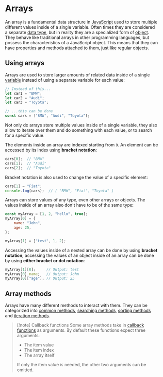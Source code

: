 # Arrays

An array is a fundamental data structure in [JavaScript](../basics/javascript.md) used to store multiple different values inside of a single variable. Often times they are considered a separate [data type](../basics/js_data_types.md), but in reality they are a specialized form of [object](../objects/js_objects.md). They behave like traditional arrays in other programming languages, but possess the characteristics of a JavaScript object. This means that they can have properties and methods attached to them, just like regular objects.

## Using arrays

Arrays are used to store larger amounts of related data inside of a single [variable](../basics/js_variables.md) instead of using a separate variable for each value:

```js
// Instead of this...
let car1 = "BMW";
let car2 = "Audi";
let car3 = "Toyota";

// ...this can be done
const cars = ["BMW", "Audi", "Toyota"];
```

Not only do arrays store multiple values inside of a single variable, they also allow to iterate over them and do something with each value, or to search for a specific value.

The elements inside an array are indexed starting from `0`. An element can be accessed by its index using **bracket notation**:

```js
cars[0];  // "BMW"
cars[1];  // "Audi"
cars[2];  // "Toyota"
```

Bracket notation is also used to change the value of a specific element:

```js
cars[1] = "Fiat";
console.log(cars);  // [ "BMW", "Fiat", "Toyota" ]
```

Arrays can store values of any type, even other arrays or objects. The values inside of an array also don't have to be of the same type:

```js
const myArray = [1, 2, "hello", true];
myArray[0] = {
	name: "John",
	age: 25,
};

myArray[1] = ["test", 1, 2];
```

Accessing the values inside of a nested array can be done by using **bracket notation**, accessing the values of an object inside of an array can be done by using **either bracket or dot notation**:

```js
myArray[1][0];     // Output: test
myArray[0].name;   // Output: John
myArray[0]["age"]; // Output: 25
```

## Array methods

Arrays have many different methods to interact with them. They can be categorized into [common methods](js_array_methods.md), [searching methods](js_array_search.md), [sorting methods](js_array_sorting.md) and [iteration methods](js_array_iteration.md).

> [!note] Callback functions
> Some array methods take in [callback functions](../async/js_callbacks.md) as arguments. By default these functions expect three arguments:
> 
> - The item value
> - The item index
> - The array itself
>
> If only the item value is needed, the other two arguments can be omitted. 
